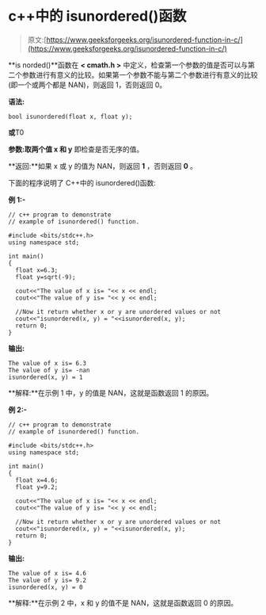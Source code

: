 # c++中的 isunordered()函数

> 原文:[https://www.geeksforgeeks.org/isunordered-function-in-c/](https://www.geeksforgeeks.org/isunordered-function-in-c/)

**is norded()**函数在 **< cmath.h >** 中定义，检查第一个参数的值是否可以与第二个参数进行有意义的比较。如果第一个参数不能与第二个参数进行有意义的比较(即一个或两个都是 NAN)，则返回 1，否则返回 0。

**语法:**

```
bool isunordered(float x, float y);
```

**或**T0

**参数:**取**两个值 x 和 y** 即检查是否无序的值。

**返回:**如果 x 或 y 的值为 NAN，则返回 **1** ，否则返回 **0** 。

下面的程序说明了 C++中的 isunordered()函数:

**例 1:-**

```
// c++ program to demonstrate
// example of isunordered() function.

#include <bits/stdc++.h>
using namespace std;

int main()
{
  float x=6.3;
  float y=sqrt(-9);

  cout<<"The value of x is= "<< x << endl;
  cout<<"The value of y is= "<< y << endl;

  //Now it return whether x or y are unordered values or not
  cout<<"isunordered(x, y) = "<<isunordered(x, y);
  return 0;
}
```

**输出:**

```
The value of x is= 6.3
The value of y is= -nan
isunordered(x, y) = 1

```

**解释:**在示例 1 中，y 的值是 NAN，这就是函数返回 1 的原因。

**例 2:-**

```
// c++ program to demonstrate
// example of isunordered() function.

#include <bits/stdc++.h>
using namespace std;

int main()
{
  float x=4.6;
  float y=9.2;

  cout<<"The value of x is= "<< x << endl;
  cout<<"The value of y is= "<< y << endl;

  //Now it return whether x or y are unordered values or not
  cout<<"isunordered(x, y) = "<<isunordered(x, y);
  return 0;
}
```

**输出:**

```
The value of x is= 4.6
The value of y is= 9.2
isunordered(x, y) = 0

```

**解释:**在示例 2 中，x 和 y 的值不是 NAN，这就是函数返回 0 的原因。